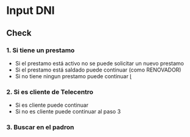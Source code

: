 # Input DNI

## Check

### 1. Si tiene un prestamo

- Si el prestamo está activo no se puede solicitar un nuevo prestamo
- Si el prestamo está saldado puede continuar (como RENOVADOR)
- Si no tiene ningun prestamo puede continuar
  ⌊

### 2. Si es cliente de Telecentro

- Si es cliente puede continuar
- Si no es cliente puede continuar al paso 3

### 3. Buscar en el padron 

